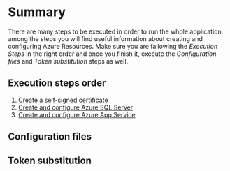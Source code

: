 # Summary
There are many steps to be executed in order to run the whole application, among the steps you will find useful information about creating  and configuring Azure Resources. Make sure you are fallowing the *Execution Steps* in the  right order and once you finish it, execute the *Configuration files* and *Token substitution* steps as well.

## Execution steps order

  1. [Create a self-signed certificate](https://github.com/DonRamaral/azure-b2c/tree/master/documentation/create-a-self-signed-certificate.md) 
  2. [Create and configure Azure SQL Server](https://github.com/DonRamaral/azure-b2c/tree/master/documentation/create-and-configure-azure-sql-server.md)
  3. [Create and configure Azure App Service](https://github.com/DonRamaral/azure-b2c/tree/master/documentation/create-and-configure--azure-app-service.md)
  

## Configuration files

  

## Token substitution